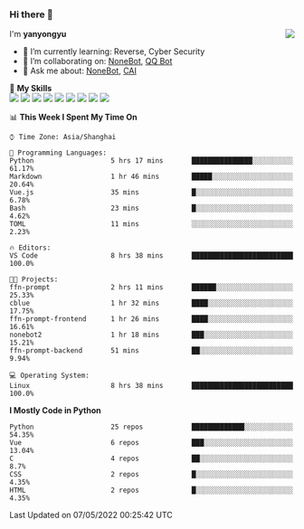 ### Hi there 👋

<a href="#">
  <img align="right" src="https://github-readme-stats.vercel.app/api?username=yanyongyu&count_private=true&show_icons=true&bg_color=15,f2f7fd,E0EAFC" />
</a>

I'm **yanyongyu**

- 🌱 I’m currently learning: Reverse, Cyber Security
- 👯 I’m collaborating on: [NoneBot](https://github.com/nonebot), [QQ Bot](https://github.com/Mrs4s/go-cqhttp)
- 💬 Ask me about: [NoneBot](https://github.com/nonebot), [CAI](https://github.com/cscs181/CAI)

🌟 **My Skills**  
![](https://img.shields.io/badge/-Python-3e74a2?style=flat-square&logo=Python&logoColor=fff)
![](https://img.shields.io/badge/-Node.js-339933?style=flat-square&logo=Node.js&logoColor=fff)
![](https://img.shields.io/badge/-Vue-4fc08d?style=flat-square&logo=Vue.js&logoColor=fff)
![](https://img.shields.io/badge/-React-2d98ce?style=flat-square&logo=React&logoColor=fff)
![](https://img.shields.io/badge/-Docker-2496ED?style=flat-square&logo=Docker&logoColor=fff)
![](https://img.shields.io/badge/-Linux-000000?style=flat-square&logo=Linux&logoColor=fff)
![](https://img.shields.io/badge/-MySQL-4479A1?style=flat-square&logo=MySQL&logoColor=fff)
![](https://img.shields.io/badge/-Redis-DC382D?style=flat-square&logo=Redis&logoColor=fff)
![](https://img.shields.io/badge/-MongoDB-47A248?style=flat-square&logo=MongoDB&logoColor=fff)

<!--START_SECTION:waka-->
📊 **This Week I Spent My Time On** 

```text
⌚︎ Time Zone: Asia/Shanghai

💬 Programming Languages: 
Python                   5 hrs 17 mins       ███████████████░░░░░░░░░░   61.17% 
Markdown                 1 hr 46 mins        █████░░░░░░░░░░░░░░░░░░░░   20.64% 
Vue.js                   35 mins             █░░░░░░░░░░░░░░░░░░░░░░░░   6.78% 
Bash                     23 mins             █░░░░░░░░░░░░░░░░░░░░░░░░   4.62% 
TOML                     11 mins             ░░░░░░░░░░░░░░░░░░░░░░░░░   2.23%

🔥 Editors: 
VS Code                  8 hrs 38 mins       █████████████████████████   100.0%

🐱‍💻 Projects: 
ffn-prompt               2 hrs 11 mins       ██████░░░░░░░░░░░░░░░░░░░   25.33% 
cblue                    1 hr 32 mins        ████░░░░░░░░░░░░░░░░░░░░░   17.75% 
ffn-prompt-frontend      1 hr 26 mins        ████░░░░░░░░░░░░░░░░░░░░░   16.61% 
nonebot2                 1 hr 18 mins        ███░░░░░░░░░░░░░░░░░░░░░░   15.21% 
ffn-prompt-backend       51 mins             ██░░░░░░░░░░░░░░░░░░░░░░░   9.94%

💻 Operating System: 
Linux                    8 hrs 38 mins       █████████████████████████   100.0%

```

**I Mostly Code in Python** 

```text
Python                   25 repos            █████████████░░░░░░░░░░░░   54.35% 
Vue                      6 repos             ███░░░░░░░░░░░░░░░░░░░░░░   13.04% 
C                        4 repos             ██░░░░░░░░░░░░░░░░░░░░░░░   8.7% 
CSS                      2 repos             █░░░░░░░░░░░░░░░░░░░░░░░░   4.35% 
HTML                     2 repos             █░░░░░░░░░░░░░░░░░░░░░░░░   4.35%

```



 Last Updated on 07/05/2022 00:25:42 UTC
<!--END_SECTION:waka-->
